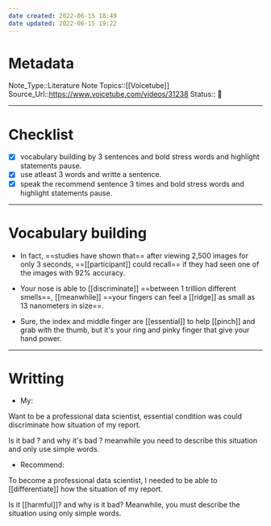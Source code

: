 ```yaml
---
date created: 2022-06-15 18:49
date updated: 2022-06-15 19:22
---
```


# Metadata

Note_Type::Literature Note
Topics::[[Voicetube]]
Source_Url::<https://www.voicetube.com/videos/31238>
Status:: 👶

---

# Checklist

- [x] vocabulary building by 3 sentences and bold stress words and highlight statements pause.
- [x] use atleast 3 words and writte a sentence.
- [x] speak the recommend sentence 3 times and bold stress words and highlight statements pause.

---

# Vocabulary building

- In fact, ==studies have shown that== after viewing 2,500 images for only 3 seconds, ==[[participant]] could recall== if they had seen one of the images with 92% accuracy.

- Your nose is able to [[discriminate]] ==between 1 trillion different smells==, [[meanwhile]] ==your fingers can feel a [[ridge]] as small as 13 nanometers in size==.

- Sure, the index and middle finger are [[essential]] to help [[pinch]] and grab with the thumb, but it's your ring and pinky finger that give your hand power.

---

# Writting

- My:

Want to be a professional data scientist, essential condition was could discriminate how situation of my report.

Is it bad ? and why it's bad ? meanwhile you need to describe this situation and only use simple words.

- Recommend:

To become a professional data scientist, I needed to be able to [[differentiate]] how the situation of my report.

Is it [[harmful]]?
and why is it bad?
Meanwhile, you must describe the situation using only simple words.

